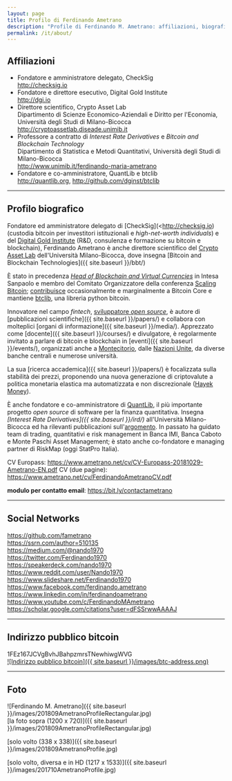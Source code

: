 ```yaml
---
layout: page
title: Profilo di Ferdinando Ametrano
description: "Profile di Ferdinando M. Ametrano: affiliazioni, biografia, social networks, foto, indirizzo pubblico bitcoin"
permalink: /it/about/
---
```


## Affiliazioni

* Fondatore e amministratore delegato, CheckSig  
  <http://checksig.io>
* Fondatore e direttore esecutivo, Digital Gold Institute  
  <http://dgi.io>
* Direttore scientifico, Crypto Asset Lab  
  Dipartimento di Scienze Economico-Aziendali e Diritto per l'Economia, Università degli Studi di Milano-Bicocca  
  <http://cryptoassetlab.diseade.unimib.it>
* Professore a contratto di *Interest Rate Derivatives* e *Bitcoin and Blockchain Technology*  
  Dipartimento di Statistica e Metodi Quantitativi, Università degli Studi di Milano-Bicocca  
  <http://www.unimib.it/ferdinando-maria-ametrano>
* Fondatore e co-amministratore, QuantLib e btclib  
  <http://quantlib.org>, <http://github.com/dginst/btclib>

---

## Profilo biografico

Fondatore ed amministratore delegato di
[CheckSig](<http://checksig.io)
(custodia bitcoin per investitori istituzionali
e _high-net-worth individuals_)
e del [Digital Gold Institute](http://dgi.io)
(R&D, consulenza e formazione su bitcoin e blockchain),
Ferdinando Ametrano è anche
direttore scientifico
del [Crypto Asset Lab](http://cryptoassetlab.diseade.unimib.it)
dell'Università Milano-Bicocca, dove insegna
[Bitcoin and Blockchain Technologies]({{ site.baseurl }}/bbt/)

È stato in precedenza
*[Head of Blockchain and Virtual Currencies](https://www.finextra.com/videoarticle/1241/blockchain-needs-a-native-digital-asset)*
in Intesa Sanpaolo e
membro del Comitato Organizzatore della conferenza
[Scaling Bitcoin](https://scalingbitcoin.org/);
[contribuisce](https://github.com/bitcoin/bitcoin/pulls?q=is%3Apr+author%3Afametrano)
occasionalmente e marginalmente a Bitcoin Core e mantiene
[btclib](http://github.com/dginst/btclib), una libreria python bitcoin.

Innovatore nel campo *fintech*,
[sviluppatore *open source*](https://github.com/fametrano),
è autore di [pubblicazioni scientifiche]({{ site.baseurl }}/papers/) e collabora con molteplici [organi di informazione]({{ site.baseurl }}/media/). Apprezzato come [docente]({{ site.baseurl }}/courses/) e divulgatore, è regolarmente invitato a parlare di bitcoin e blockchain in [eventi]({{ site.baseurl }}/events/), organizzati anche a [Montecitorio](https://www.youtube.com/watch?v=vLM3FUuCFLY&list=PLrVvuryXHYTdKXzpIx7aYAzqAiRpaebWp&index=2), dalle [Nazioni Unite](https://www.youtube.com/watch?v=VbwUwioZ9F0&t=330s&index=10&list=PLrVvuryXHYTezxoQBL7Lw3svQEVd2uTzZ), da diverse banche centrali e numerose università.

La sua [ricerca accademica]({{ site.baseurl }}/papers/) è focalizzata sulla stabilità dei prezzi, proponendo una nuova generazione di criptovalute a politica monetaria elastica ma automatizzata e non discrezionale ([Hayek Money](https://ssrn.com/abstract=2425270)).

È anche fondatore e co-amministratore di [QuantLib](https://www.quantlib.org), il più importante progetto *open source* di software per la finanza quantitativa. Insegna *[Interest Rate Derivatives]({{ site.baseurl }}/ird/)* all'Università Milano-Bicocca ed ha rilevanti pubblicazioni sull'[argomento](https://ssrn.com/author=510135). In passato ha guidato team di trading, quantitativi e risk management in Banca IMI, Banca Caboto e Monte Paschi Asset Management; è stato anche co-fondatore e managing partner di RiskMap (oggi StatPro Italia).

CV Europass: <https://www.ametrano.net/cv/CV-Europass-20181029-Ametrano-EN.pdf>
CV (due pagine): <https://www.ametrano.net/cv/FerdinandoAmetranoCV.pdf>

**modulo per contatto email**: <https://bit.ly/contactametrano>

---

## Social Networks

<https://github.com/fametrano>  
<https://ssrn.com/author=510135>  
<https://medium.com/@nando1970>  
<https://twitter.com/Ferdinando1970>  
<https://speakerdeck.com/nando1970>  
<https://www.reddit.com/user/Nando1970>  
<https://www.slideshare.net/Ferdinando1970>  
<https://www.facebook.com/ferdinando.ametrano>  
<https://www.linkedin.com/in/ferdinandoametrano>  
<https://www.youtube.com/c/FerdinandoMAmetrano>  
<https://scholar.google.com/citations?user=dFSSrwwAAAAJ>

---

## Indirizzo pubblico bitcoin

1FEz167JCVgBvhJBahpzmrsTNewhiwgWVG  
[![Indirizzo pubblico bitcoin]({{ site.baseurl }}/images/btc-address.png)](bitcoin:1FEz167JCVgBvhJBahpzmrsTNewhiwgWVG)

---

## Foto

![Ferdinando M. Ametrano]({{ site.baseurl }}/images/201809AmetranoProfileRectangular.jpg)  
[la foto sopra (1200 x 720)]({{ site.baseurl }}/images/201809AmetranoProfileRectangular.jpg)

[solo volto (338 x 338)]({{ site.baseurl }}/images/201809AmetranoProfile.jpg)

[solo volto, diversa e in HD (1217 x 1533)]({{ site.baseurl }}/images/201710AmetranoProfile.jpg)
